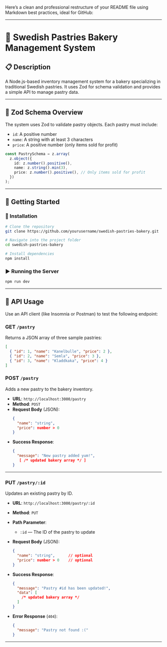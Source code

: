 Here’s a clean and professional restructure of your README file using Markdown best practices, ideal for GitHub:

---

# 🧁 Swedish Pastries Bakery Management System

## 📋 Description

A Node.js-based inventory management system for a bakery specializing in traditional Swedish pastries. It uses Zod for schema validation and provides a simple API to manage pastry data.

---

## 🧪 Zod Schema Overview

The system uses Zod to validate pastry objects. Each pastry must include:

- `id`: A positive number
- `name`: A string with at least 3 characters
- `price`: A positive number (only items sold for profit)

```ts
const PastrySchema = z.array(
  z.object({
    id: z.number().positive(),
    name: z.string().min(3),
    price: z.number().positive(), // Only items sold for profit
  })
);
```

---

## 🚀 Getting Started

### 🔧 Installation

```bash
# Clone the repository
git clone https://github.com/yourusername/swedish-pastries-bakery.git

# Navigate into the project folder
cd swedish-pastries-bakery

# Install dependencies
npm install
```

### ▶️ Running the Server

```bash
npm run dev
```

---

## 📡 API Usage

Use an API client (like Insomnia or Postman) to test the following endpoint:

### GET `/pastry`

Returns a JSON array of three sample pastries:

```json
[
  { "id": 1, "name": "Kanelbulle", "price": 2 },
  { "id": 2, "name": "Semla", "price": 3 },
  { "id": 3, "name": "Kladdkaka", "price": 4 }
]
```

### POST `/pastry`

Adds a new pastry to the bakery inventory.

- **URL**: `http://localhost:3000/pastry`
- **Method**: `POST`
- **Request Body** (JSON):
  ```json
  {
    "name": "string",
    "price": number > 0
  }
  ```
- **Success Response**:
  ```json
  {
    "message": "New pastry added yum!",
     [ /* updated bakery array */ ]
  }
  ```

---

### PUT `/pastry/:id`

Updates an existing pastry by ID.

- **URL**: `http://localhost:3000/pastry/:id`
- **Method**: `PUT`
- **Path Parameter**:

  - `:id` — The ID of the pastry to update

- **Request Body** (JSON):

  ```json
  {
    "name": "string",      // optional
    "price": number > 0    // optional
  }
  ```

- **Success Response**:

  ```json
  {
    "message": "Pastry #id has been updated!",
    "data": [
      /* updated bakery array */
    ]
  }
  ```

- **Error Response** (`404`):
  ```json
  {
    "message": "Pastry not found :("
  }
  ```

---
